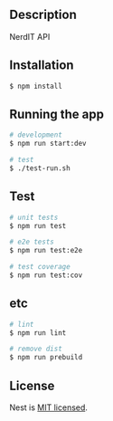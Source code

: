 ## Description

NerdIT API

## Installation

```bash
$ npm install
```

## Running the app

```bash
# development
$ npm run start:dev

# test
$ ./test-run.sh
```

## Test

```bash
# unit tests
$ npm run test

# e2e tests
$ npm run test:e2e

# test coverage
$ npm run test:cov
```

## etc
```bash
# lint
$ npm run lint

# remove dist
$ npm run prebuild
```

## License

Nest is [MIT licensed](LICENSE).
